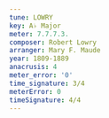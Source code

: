 ```yaml
---
tune: LOWRY
key: A♭ Major
meter: 7.7.7.3.
composer: Robert Lowry
arranger: Mary F. Maude
year: 1809-1889
anacrusis: 4
meter_error: '0'
time_signature: 3/4
meterError: 0
timeSignature: 4/4
---
```

